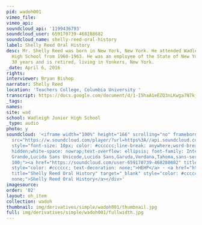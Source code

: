 ```yaml
---
pid: wadoh001
vimeo_file:
vimeo_api:
soundcloud_api: '1199436793'
soundcloud_user: 659170739-468288682
soundcloud_name: shelly-reed-oral-history
label: Shelly Reed Oral History
desc: Mr. Shelly Reed was born in New York, New York. He attended Wadleigh Junior
  High School from 1960-1963. He was an employee of the State of New York for over
  30 years and is retired, living in Yonkers, New York.
_date: April 6, 2016
rights:
interviewer: Bryan Bishop
narrator: Shelly Reed
location: 'Teachers College, Columbia University '
transcript: https://docs.google.com/document/d/1-I5haA1eEZQ3nLKwga7N7kjw2x4nT76gqeTQRyBNwuw/edit?usp=sharing
_tags:
names:
site: wad
school: Wadleigh Junior High School
_type: audio
photo: y
soundcloud: '<iframe width="100%" height="166" scrolling="no" frameborder="no" allow="autoplay"
  src="https://w.soundcloud.com/player/?url=https%3A//api.soundcloud.com/tracks/1199436793%3Fsecret_token%3Ds-H04wIlviWHV&color=%23090808&auto_play=false&hide_related=true&show_comments=false&show_user=true&show_reposts=false&show_teaser=false"></iframe><div
  style="font-size: 10px; color: #cccccc;line-break: anywhere;word-break: normal;overflow:
  hidden;white-space: nowrap;text-overflow: ellipsis; font-family: Interstate,Lucida
  Grande,Lucida Sans Unicode,Lucida Sans,Garuda,Verdana,Tahoma,sans-serif;font-weight:
  100;"><a href="https://soundcloud.com/user-659170739-468288682" title="HEHP" target="_blank"
  style="color: #cccccc; text-decoration: none;">HEHP</a> · <a href="https://soundcloud.com/user-659170739-468288682/shelly-reed-oral-history/s-H04wIlviWHV"
  title="Shelly Reed Oral History" target="_blank" style="color: #cccccc; text-decoration:
  none;">Shelly Reed Oral History</a></div>'
imagesource:
order: '02'
layout: oh_item
collection: wadoh
thumbnail: img/derivatives/simple/wadoh001/thumbnail.jpg
full: img/derivatives/simple/wadoh001/fullwidth.jpg
---
```

